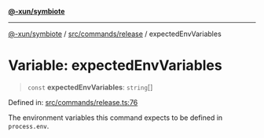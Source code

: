 [**@-xun/symbiote**](../../../../README.md)

***

[@-xun/symbiote](../../../../README.md) / [src/commands/release](../README.md) / expectedEnvVariables

# Variable: expectedEnvVariables

> `const` **expectedEnvVariables**: `string`[]

Defined in: [src/commands/release.ts:76](https://github.com/Xunnamius/symbiote/blob/d58f752a47908197bf2e7050b119b5cca3d1f350/src/commands/release.ts#L76)

The environment variables this command expects to be defined in
`process.env`.
